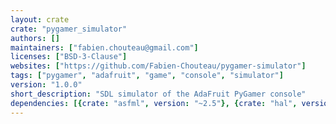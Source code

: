 ```yaml
---
layout: crate
crate: "pygamer_simulator"
authors: []
maintainers: ["fabien.chouteau@gmail.com"]
licenses: ["BSD-3-Clause"]
websites: ["https://github.com/Fabien-Chouteau/pygamer-simulator"]
tags: ["pygamer", "adafruit", "game", "console", "simulator"]
version: "1.0.0"
short_description: "SDL simulator of the AdaFruit PyGamer console"
dependencies: [{crate: "asfml", version: "~2.5"}, {crate: "hal", version: "~0.1.0"}]
---
```




